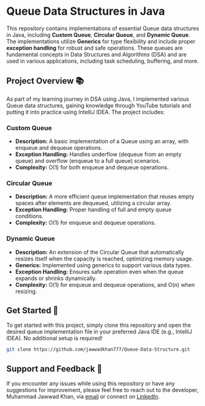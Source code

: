 # Queue Data Structures in Java

This repository contains implementations of essential Queue data structures in Java, including **Custom Queue**, **Circular Queue**, and **Dynamic Queue**. The implementations utilize **Generics** for type flexibility and include proper **exception handling** for robust and safe operations. These queues are fundamental concepts in Data Structures and Algorithms (DSA) and are used in various applications, including task scheduling, buffering, and more.

## Project Overview 📚

As part of my learning journey in DSA using Java, I implemented various Queue data structures, gaining knowledge through YouTube tutorials and putting it into practice using IntelliJ IDEA. The project includes:

### Custom Queue
- **Description:** A basic implementation of a Queue using an array, with enqueue and dequeue operations.
- **Exception Handling:** Handles underflow (dequeue from an empty queue) and overflow (enqueue to a full queue) scenarios.
- **Complexity:** O(1) for both enqueue and dequeue operations.

### Circular Queue
- **Description:** A more efficient queue implementation that reuses empty spaces after elements are dequeued, utilizing a circular array.
- **Exception Handling:** Proper handling of full and empty queue conditions.
- **Complexity:** O(1) for enqueue and dequeue operations.

### Dynamic Queue
- **Description:** An extension of the Circular Queue that automatically resizes itself when the capacity is reached, optimizing memory usage.
- **Generics:** Implemented using generics to support various data types.
- **Exception Handling:** Ensures safe operation even when the queue expands or shrinks dynamically.
- **Complexity:** O(1) for enqueue and dequeue operations, and O(n) when resizing.

## Get Started 🚀

To get started with this project, simply clone this repository and open the desired queue implementation file in your preferred Java IDE (e.g., IntelliJ IDEA). No additional setup is required!

```bash
git clone https://github.com/jawwadkhan777/Queue-Data-Structure.git
```

## Support and Feedback 📧

If you encounter any issues while using this repository or have any suggestions for improvement, please feel free to reach out to the developer, Muhammad Jawwad Khan, via [email](mailto:m.jawwadkhan777@gmail.com) or connect on [LinkedIn](https://www.linkedin.com/in/jawwadkhan777/).